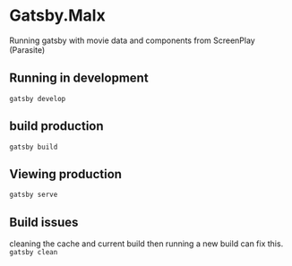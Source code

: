 # Gatsby.Malx
Running gatsby with movie data and components from ScreenPlay (Parasite)


## Running in development
`gatsby develop`


## build production
`gatsby build`


## Viewing production
`gatsby serve`



## Build issues
cleaning the cache and current build then running a new build can fix this.
`gatsby clean`
